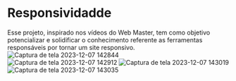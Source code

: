 # Responsividadde
Esse projeto, inspirado nos vídeos do Web Master, tem como objetivo potencializar e solidificar o conhecimento referente as ferramentas responsáveis por tornar um site responsivo.
![Captura de tela 2023-12-07 142844](https://github.com/WeldonPereira/Responsivo/assets/144624798/fe01d67a-924c-41ba-bc44-7f2d7e759f51)
![Captura de tela 2023-12-07 142912](https://github.com/WeldonPereira/Responsivo/assets/144624798/b9a0092a-720d-4c33-9b22-8e760e3ae11b)
![Captura de tela 2023-12-07 143019](https://github.com/WeldonPereira/Responsivo/assets/144624798/4ebd41c1-5a86-48be-b80d-bf28fa549610)
![Captura de tela 2023-12-07 143035](https://github.com/WeldonPereira/Responsivo/assets/144624798/da7ba04c-a14d-41ba-9be6-02d85527649a)
